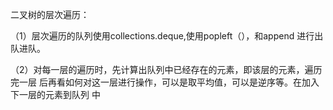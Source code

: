 二叉树的层次遍历：

（1）层次遍历的队列使用collections.deque,使用popleft（），和append
进行出队进队。

（2）对每一层的遍历时，先计算出队列中已经存在的元素，即该层的元素，遍历完一层
后再看如何对这一层进行操作，可以是取平均值，可以是逆序等。在加入下一层的元素到队列
中